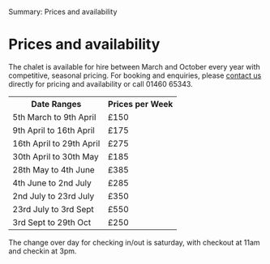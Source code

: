 Summary: Prices and availability

# Prices and availability

The chalet is available for hire between March and October every year with competitive, seasonal pricing. For booking and enquiries, please [contact us](/contact-us) directly for pricing and availability or call 01460 65343.

<table border="0" cellspacing="0" cellpadding="0">
  <tr><th class='first'>Date Ranges</th><th>Prices per Week</th></tr>
  <tr><td class='first'>5th March to 9th April</td><td>£150</td></tr>
  <tr><td class='first'>9th April to 16th April</td><td>£175</td></tr>
  <tr><td class='first'>16th April to 29th April</td><td>£275</td></tr>
  <tr><td class='first'>30th April to 30th May</td><td>£185</td></tr>
  <tr><td class='first'>28th May to 4th June</td><td>£385</td></tr>
  <tr><td class='first'>4th June to 2nd July</td><td>£285</td></tr>
  <tr><td class='first'>2nd July to 23rd July</td><td>£350</td></tr>
  <tr><td class='first'>23rd July to 3rd Sept</td><td>£550</td></tr>
  <tr><td class='first'>3rd Sept to 29th Oct</td><td>£250</td></tr>
</table>

The change over day for checking in/out is saturday, with checkout at 11am and checkin at 3pm.